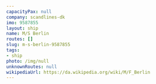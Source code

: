 ```yaml
---
capacityPax: null
company: scandlines-dk
imo: 9587855
layout: ship
name: M/S Berlin
routes: []
slug: m-s-berlin-9587855
tags:
- ship
photo: /img/null
unknownRoutes: null
wikipediaUrl: https://da.wikipedia.org/wiki/M/F_Berlin
---
```

